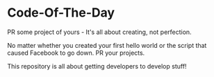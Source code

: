 # Code-Of-The-Day
PR some project of yours - It's all about creating, not perfection. 

No matter whether you created your first hello world or the script that caused Facebook to go down. PR your projects.

This repository is all about getting developers to develop stuff!
